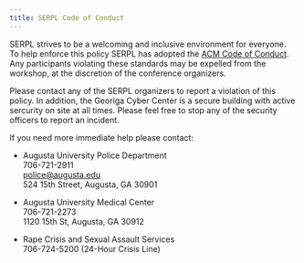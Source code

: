 ```yaml
---
title: SERPL Code of Conduct
---
```


SERPL strives to be a welcoming and inclusive environment for
everyone.  To help enforce this policy SERPL has adopted the
<a target="_blank" rel="noopener noreferrer nofollow" href="https://www.acm.org/special-interest-groups/volunteer-resources/officers-manual/policy-against-discrimination-and-harassment">ACM Code of Conduct</a>.
Any participants violating these standards may be expelled from the
workshop, at the discretion of the conference organizers.

Please contact any of the SERPL organizers to report a violation of
this policy.  In addition, the Georiga Cyber Center is a secure
building with active sercurity on site at all times.  Please feel free
to stop any of the security officers to report an incident.

If you need more immediate help please contact:

  - Augusta University Police Department    
    706-721-2911  
    police@augusta.edu  
    524 15th Street, Augusta, GA 30901  

  - Augusta University Medical Center  
    706-721-2273  
    1120 15th St, Augusta, GA 30912

  - Rape Crisis and Sexual Assault Services  
    706-724-5200 (24-Hour Crisis Line)

  
